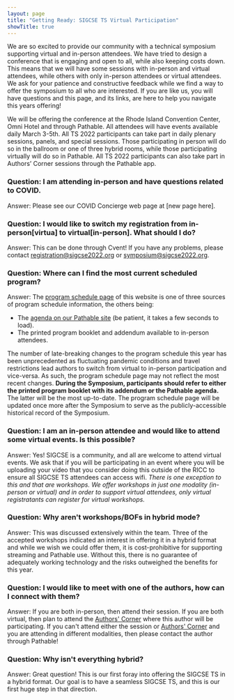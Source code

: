 ```yaml
---
layout: page
title: "Getting Ready: SIGCSE TS Virtual Participation"
showTitle: true
---
```


We are so excited to provide our community with a technical symposium supporting virtual and in-person attendees.  We have tried to design a conference that is engaging and open to all, while also keeping costs down.  This means that we will have some sessions with in-person and virtual attendees, while others with only in-person attendees or virtual attendees.  We ask for your patience and constructive feedback while we find a way to offer the symposium to all who are interested.  If you are like us, you will have questions and this page, and its links, are here to help you navigate this years offering!

We will be offering the conference at the Rhode Island Convention Center, Omni Hotel and through Pathable.   All attendees will have events available daily March 3-5th.  All TS 2022 participants can take part in daily plenary sessions, panels, and special sessions.  Those participating in person will do so in the ballroom or one of three hybrid rooms, while those participating virtually will do so in Pathable. All TS 2022 participants can also take part in Authors’ Corner sessions through the Pathable app.  

### Question: I am attending in-person and have questions related to COVID.

Answer: Please see our COVID Concierge web page at [new page here].

### Question:  I would like to switch my registration from in-person[virtua] to virtual[in-person].  What should I do?

Answer: This can be done through Cvent!  If you have any problems, please contact <registration@sigcse2022.org> or <symposium@sigcse2022.org>.

### Question: Where can I find the most current scheduled program?

Answer:  The [program schedule page](/schedule) of this website is one of three sources of program schedule information, the others being:
- The [agenda on our Pathable site](https://sigcse2022.us2.pathable.com/agenda) (be patient, it takes a few seconds to load).
- The printed program booklet and addendum available to in-person attendees.

The number of late-breaking changes to the program schedule this year has been unprecedented as fluctuating pandemic conditions and travel restrictions lead authors to switch from virtual to in-person participation and vice-versa. As such, the program schedule page may not reflect the most recent changes. **During the Symposium, participants should refer to either the printed program booklet with its addendum or the Pathable agenda.** The latter will be the most up-to-date. The program schedule page will be updated once more after the Symposium to serve as the publicly-accessible historical record of the Symposium.

### Question: I am an in-person attendee and would like to attend some virtual events. Is this possible?

Answer:  Yes! SIGCSE is a community, and all are welcome to attend virtual events.  We ask that if you will be participating in an event where you will be uploading your video that you consider doing this outside of the RICC to ensure all SIGCSE TS attendees can access wifi.  *There is one exception to this and that are workshops.  We offer workshops in just one modality (in-person or virtual) and in order to support virtual attendees, only virtual registratants can register for virtual workshops.*

### Question: Why aren't workshops/BOFs in hybrid mode?

Answer:  This was discussed extensively within the team. Three of the accepted workshops indicated an interest in offering it in a hybrid format and while we wish we could offer them, it is cost-prohibitive for supporting streaming and Pathable use.  Without this, there is no guarantee of adequately working technology and the risks outweighed the benefits for this year.  

### Question: I would like to meet with one of the authors, how can I connect with them?

Answer:  If you are both in-person, then attend their session.  If you are both virtual, then plan to attend the [Authors' Corner](/participants/virtual-program-experience#authors-corner) where this author will be participating.  If you can't attend either the session or [Authors' Corner](/participants/virtual-program-experience#authors-corner) and you are attending in different modalities, then please contact the author through Pathable!

### Question: Why isn't everything hybrid?

Answer: Great question! This is our first foray into offering the SIGCSE TS in a hybrid format.  Our goal is to have a seamless SIGCSE TS, and this is our first huge step in that direction.  
